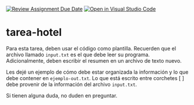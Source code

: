 [![Review Assignment Due Date](https://classroom.github.com/assets/deadline-readme-button-22041afd0340ce965d47ae6ef1cefeee28c7c493a6346c4f15d667ab976d596c.svg)](https://classroom.github.com/a/jQMKUg8E)
[![Open in Visual Studio Code](https://classroom.github.com/assets/open-in-vscode-2e0aaae1b6195c2367325f4f02e2d04e9abb55f0b24a779b69b11b9e10269abc.svg)](https://classroom.github.com/online_ide?assignment_repo_id=19000171&assignment_repo_type=AssignmentRepo)
# tarea-hotel
Para esta tarea, deben usar el código como plantilla. Recuerden que el archivo llamado `input.txt` es el que debe leer su programa. Adicionalmente, deben escribir el resumen en un archivo de texto nuevo.

Les dejé un ejemplo de cómo debe estar organizada la información y lo que debe contener en `ejemplo-out.txt`. Lo que está escrito entre corchetes [ ] debe provenir de la información del archivo `input.txt`.

Si tienen alguna duda, no duden en preguntar.
